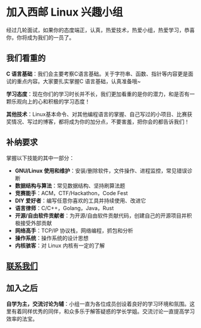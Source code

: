 # 加入西邮 Linux 兴趣小组

经过几轮面试，如果你的态度端正，认真，热爱技术，热爱小组，热爱学习，恭喜你，你将成为我们的一员了。

## 我们看重的

**C 语言基础**：我们会主要考察C语言基础。关于字符串、函数、指针等内容更是面试的重点内容。大家要扎实掌握C 语言基础，认真准备哦~

**学习态度**：现在你们的学习时长并不长，我们更加看重的是你的潜力，和是否有一颗乐观向上的心和积极的学习态度！

**其他技术**：Linux基本命令、对其他编程语言的掌握、自己写过的小项目、比赛获奖情况、写过的博客，都将成为你的加分点，不要害羞，把你会的都告诉我们！

## 补纳要求

掌握以下技能的其中一部分：

- **GNU/Linux 使用和维护**：安装/删除软件，文件操作、进程监控，常见错误诊断
- **数据结构与算法**：常见数据结构、坚持刷算法题
- **竞赛能手**：ACM，CTF/Hackathon，Code Fest
- **DIY 爱好者**：编写任意你喜欢的工具并持续使用、改进它
- **语言律师**：C/C++，Golang，Java，Rust
- **开源/自由软件贡献者**：为开源/自由软件贡献代码，创建自己的开源项目并积极接受外部贡献
- **网络高手**：TCP/IP 协议栈，网络编程，抓包和分析
- **操作系统**：操作系统的设计思想
- **内核骇客**：对 Linux 内核有一定的了解

## [联系我们](/info/contact)

## 加入之后

**自学为主，交流讨论为辅**：小组一直为各位成员创设着良好的学习环境和氛围。这里有着同样优秀的同伴，和众多乐于解答疑惑的学长学姐。交流讨论一直提高学习效率的法宝。
